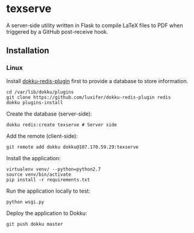 # texserve #

A server-side utility written in Flask to compile LaTeX files to PDF when triggered by a GitHub post-receive hook.

## Installation ##
### Linux ###

Install [dokku-redis-plugin](https://github.com/luxifer/dokku-redis-plugin) first to provide a database to store information.

    cd /var/lib/dokku/plugins
    git clone https://github.com/luxifer/dokku-redis-plugin redis
    dokku plugins-install

Create the database (server-side):

    dokku redis:create texserve # Server side

Add the remote (client-side):

    git remote add dokku dokku@107.170.59.29:texserve

Install the application:

    virtualenv venv/ --python=python2.7
    source venv/bin/activate
    pip install -r requirements.txt

Run the application locally to test:

    python wsgi.py

Deploy the application to Dokku:

    git push dokku master
